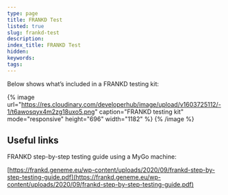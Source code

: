 ```yaml
---
type: page
title: FRANKD Test
listed: true
slug: frankd-test
description: 
index_title: FRANKD Test
hidden: 
keywords: 
tags: 
---
```


Below shows what’s included in a FRANKD testing kit:

{% image url="https://res.cloudinary.com/developerhub/image/upload/v1603725112/-1/t6awosqyx4m2zg18uxo5.png" caption="FRANKD testing kit" mode="responsive" height="696" width="1182" %}
{% /image %}

## Useful links

FRANKD step-by-step testing guide using a MyGo machine:

[https://frankd.geneme.eu/wp-content/uploads/2020/09/frankd-step-by-step-testing-guide.pdf](https://frankd.geneme.eu/wp-content/uploads/2020/09/frankd-step-by-step-testing-guide.pdf)